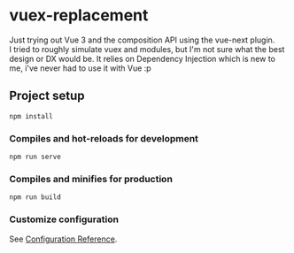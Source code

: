 # vuex-replacement

Just trying out Vue 3 and the composition API using the vue-next plugin.  
I tried to roughly simulate vuex and modules, but I'm not sure what the best design or DX would be. It relies on Dependency Injection which is new to me, i've never had to use it with Vue :p

## Project setup

```
npm install
```

### Compiles and hot-reloads for development

```
npm run serve
```

### Compiles and minifies for production

```
npm run build
```

### Customize configuration

See [Configuration Reference](https://cli.vuejs.org/config/).

